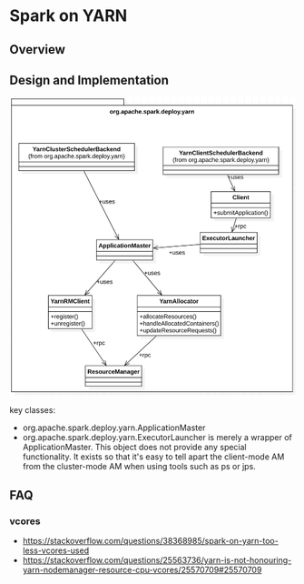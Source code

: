# Spark on YARN
## Overview


## Design and Implementation

![spark on yarn](spark-on-yarn.png)

key classes:
* org.apache.spark.deploy.yarn.ApplicationMaster
* org.apache.spark.deploy.yarn.ExecutorLauncher is merely a wrapper of ApplicationMaster. This object does not provide any special functionality. It exists so that it's easy to tell apart the client-mode AM from the cluster-mode AM when using tools such as ps or jps.

## FAQ
### vcores

* https://stackoverflow.com/questions/38368985/spark-on-yarn-too-less-vcores-used
* https://stackoverflow.com/questions/25563736/yarn-is-not-honouring-yarn-nodemanager-resource-cpu-vcores/25570709#25570709

